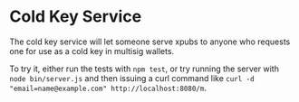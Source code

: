 Cold Key Service
================

The cold key service will let someone serve xpubs to anyone who requests one
for use as a cold key in multisig wallets.

To try it, either run the tests with ``npm test``, or try running the server with
``node bin/server.js`` and then issuing a curl command like ``curl -d
"email=name@example.com" http://localhost:8080/m``.
